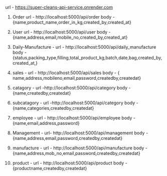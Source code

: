 
url - https://super-cleans-api-service.onrender.com


1. Order
url - http://localhost:5000/api/order
body - {name,product_name,order_in_kg,created_by,created_at}

2. User
url - http://localhost:5000/api/user
body - {name,address,email,mobile_no,created_by,created_at}

3. Daily-Manufacture - 
url - http://localhost:5000/api/daily_manufacture
body - {status,packing_type,filling,total_product_kg,batch,date,bag,created_by,created_at,}

4. sales -
url - http://localhost:5000/api/sales
body - { name,address,mobileno,email,password,createdby,createdat}

5. catagory - 
url -http://localhost:5000/api/category
body - {name,createdby,createdat}

6. subcatagory - 
url -http://localhost:5000/api/category
body - {name,categories,createdby,createdat}

7. employee -
url -  http://localhost:5000/api/employee
body - {name,email,address,password}

8. Management - 
url- http://localhost:5000/api/management
body - {name,address,email,password,createdby,createdat}

9. manufacture - 
url - http://localhost:5000/api/manufacture 
body - {name,address,mob_no,email,password,createdby,createdat}

10. product - 
url - http://localhost:5000/api/product
body -  {productname,createdby,createdat}
